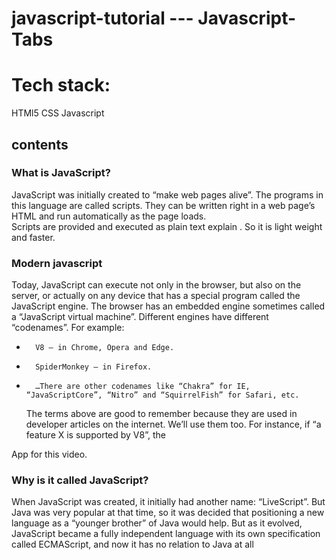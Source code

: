 # javascript-tutorial --- Javascript-Tabs

# Tech stack:

HTMl5
CSS
Javascript

## contents

### What is JavaScript?

JavaScript was initially created to “make web pages alive”.
The programs in this language are called scripts.
They can be written right in a web page’s HTML and run automatically as the page loads.  
Scripts are provided and executed as plain text explain
. So it is light weight and faster.

### Modern javascript

Today, JavaScript can execute not only in the browser, but also on the server, or actually on any device that has a special program called the JavaScript engine.
The browser has an embedded engine sometimes called a “JavaScript virtual machine”.
Different engines have different “codenames”. For example:

-     	V8 – in Chrome, Opera and Edge.
-     	SpiderMonkey – in Firefox.
-     	…There are other codenames like “Chakra” for IE, “JavaScriptCore”, “Nitro” and “SquirrelFish” for Safari, etc.
  The terms above are good to remember because they are used in developer articles on the internet. We’ll use them too. For instance, if “a feature X is supported by V8”, the

App for this video.

### Why is it called JavaScript?

When JavaScript was created, it initially had another name: “LiveScript”. But Java was very popular at that time, so it was decided that positioning a new language as a “younger brother” of Java would help.
But as it evolved, JavaScript became a fully independent language with its own specification called ECMAScript, and now it has no relation to Java at all
